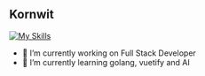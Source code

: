 ## Kornwit


[![My Skills](https://skillicons.dev/icons?i=aws,azure,bootstrap,css,ts,js,react,java,nodejs,nestjs,kotlin,spring,php,html,vue,vuetify,postgres,mysql,docker,kubernetes,kafka,rabbitmq,redis,linux,ubuntu,npm,pnpm,yarn&theme=dark)](https://skillicons.dev)

- 🔭 I’m currently working on Full Stack Developer
- 🌱 I’m currently learning golang, vuetify and AI
<!--
- 👯 I’m looking to collaborate on ...
- 🤔 I’m looking for help with ...
- 💬 Ask me about ...
- 📫 How to reach me: ...
- 😄 Pronouns: ...
- ⚡ Fun fact: ...
-->
